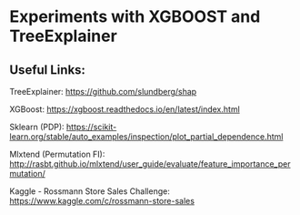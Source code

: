 # Experiments with XGBOOST and TreeExplainer


## Useful Links:


TreeExplainer: https://github.com/slundberg/shap

XGBoost: https://xgboost.readthedocs.io/en/latest/index.html

Sklearn (PDP): https://scikit-learn.org/stable/auto_examples/inspection/plot_partial_dependence.html

Mlxtend (Permutation FI): http://rasbt.github.io/mlxtend/user_guide/evaluate/feature_importance_permutation/

Kaggle - Rossmann Store Sales Challenge: https://www.kaggle.com/c/rossmann-store-sales


